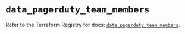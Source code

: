 # `data_pagerduty_team_members`

Refer to the Terraform Registry for docs: [`data_pagerduty_team_members`](https://registry.terraform.io/providers/pagerduty/pagerduty/3.25.1/docs/data-sources/team_members).
